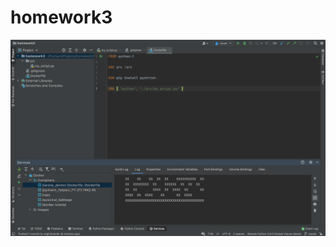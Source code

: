 # homework3

![Pycharm Screenshot](https://github.com/ierodriguez/homework3/blob/53c13c3106f5bdbbb94b73d38fd97a4d108f83b6/hw3Pycharm.png)
